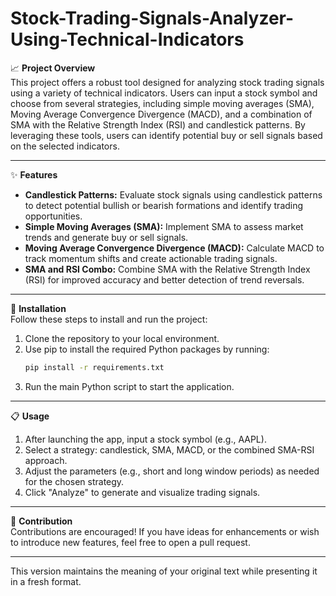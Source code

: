 # Stock-Trading-Signals-Analyzer-Using-Technical-Indicators


📈 **Project Overview**  
This project offers a robust tool designed for analyzing stock trading signals using a variety of technical indicators. Users can input a stock symbol and choose from several strategies, including simple moving averages (SMA), Moving Average Convergence Divergence (MACD), and a combination of SMA with the Relative Strength Index (RSI) and candlestick patterns. By leveraging these tools, users can identify potential buy or sell signals based on the selected indicators.

---

✨ **Features**

- **Candlestick Patterns:** Evaluate stock signals using candlestick patterns to detect potential bullish or bearish formations and identify trading opportunities.
- **Simple Moving Averages (SMA):** Implement SMA to assess market trends and generate buy or sell signals.
- **Moving Average Convergence Divergence (MACD):** Calculate MACD to track momentum shifts and create actionable trading signals.
- **SMA and RSI Combo:** Combine SMA with the Relative Strength Index (RSI) for improved accuracy and better detection of trend reversals.

---

🚀 **Installation**  
Follow these steps to install and run the project:

1. Clone the repository to your local environment.
2. Use pip to install the required Python packages by running:
   ```bash
   pip install -r requirements.txt
   ```
3. Run the main Python script to start the application.

---

📋 **Usage**

1. After launching the app, input a stock symbol (e.g., AAPL).
2. Select a strategy: candlestick, SMA, MACD, or the combined SMA-RSI approach.
3. Adjust the parameters (e.g., short and long window periods) as needed for the chosen strategy.
4. Click "Analyze" to generate and visualize trading signals.

---

🎉 **Contribution**  
Contributions are encouraged! If you have ideas for enhancements or wish to introduce new features, feel free to open a pull request.

---

This version maintains the meaning of your original text while presenting it in a fresh format.
